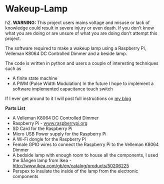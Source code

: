 Wakeup-Lamp
===========

h2. **WARNING:** This project users mains voltage and misuse or lack of knowledge could result in severe injury or even death.
If you don't know what you are doing or are unsure of what you are doing don't attempt this project.

The software required to make a wakeup lamp using a Raspberry Pi, Velleman K8064 DC Controlled Dimmer and a beside lamp.

The code is written in python and users a couple of interesting techniques such as
* A finite state machine
* A PWM (Pulse Width Modulation)
In the future I hope to implement a software implemented capacitance touch switch

If I ever get around to it I will post full instructions on [my blog](http://www.my-side-projects.blogspot.co.uk)

**Parts List**
* A Velleman K8064 DC Controlled Dimmer
* Raspberry Pi - www.raspberrypi.org
* SD Card for the Raspberry Pi
* Micro USB Power supply for the Raspberry Pi
* A Wi-Fi dongle for the Raspberry Pi
* Female GPIO wires to connect the Raspberry Pi to the Velleman K8064 Dimmer
* A bedside lamp with enough room to house all the components, I used the Sången lamp from Ikea - http://www.ikea.com/gb/en/catalog/products/50206225
* Perspex to insulate the inside of the lamp from the electronic components 
